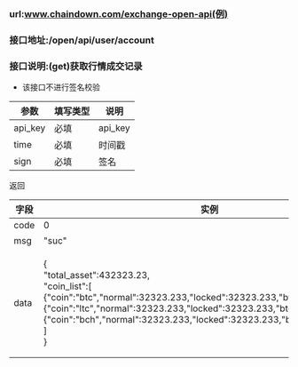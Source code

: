 ### url:www.chaindown.com/exchange-open-api(例)

### 接口地址:/open/api/user/account

### 接口说明:(get)获取行情成交记录

* 该接口不进行签名校验

|参数|	填写类型|	说明|
|--------|--------|--------|
|api_key|	必填|	api_key|
|time|	必填|	时间戳|
|sign|	必填|	签名|

返回

|字段|	实例|	解释|
|--------|--------|--------|
|code|	0|	 |
|msg|	"suc"|	code>0失败|
|data|	{<br>"total_asset":432323.23,<br>"coin_list":[<br>{"coin":"btc","normal":32323.233,"locked":32323.233,"btcValuatin":112.33},<br>{"coin":"ltc","normal":32323.233,"locked":32323.233,"btcValuatin":112.33},<br>{"coin":"bch","normal":32323.233,"locked":32323.233,"btcValuatin":112.33},<br>]<br>}<br>|total_asset:总资产<br>normal:余额账户<br>locked：冻结账户<br>btcValuatin：BTC估值|
